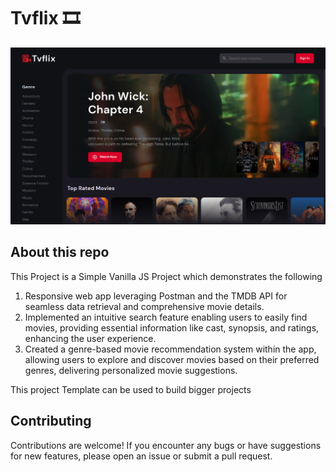 # Tvflix 🎞

![image](https://github.com/utkarsh007007/TMDB_Netflix/blob/main/Screenshot_NetflixTMDB.png)

## About this repo

This Project is a Simple Vanilla JS Project which demonstrates the following
1. Responsive web app leveraging Postman and the TMDB API for seamless data retrieval and comprehensive movie details.
2. Implemented an intuitive search feature enabling users to easily find movies, providing essential information like cast, synopsis, and ratings, enhancing the user experience.
3. Created a genre-based movie recommendation system within the app, allowing users to explore and discover movies based on their preferred genres, delivering personalized movie suggestions.

This project Template can be used to build bigger projects

## Contributing

Contributions are welcome! If you encounter any bugs or have suggestions for new features, please open an issue or submit a pull request.
